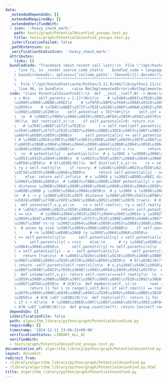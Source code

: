 ```yaml
---
data:
  _extendedDependsOn: []
  _extendedRequiredBy: []
  _extendedVerifiedWith:
  - icon: ':heavy_check_mark:'
    path: tests/graph/PotentialUnionFind_yosupo.test.py
    title: tests/graph/PotentialUnionFind_yosupo.test.py
  _isVerificationFailed: false
  _pathExtension: py
  _verificationStatusIcon: ':heavy_check_mark:'
  attributes:
    links: []
  bundledCode: "Traceback (most recent call last):\n  File \"/opt/hostedtoolcache/Python/3.11.0/x64/lib/python3.11/site-packages/onlinejudge_verify/documentation/build.py\"\
    , line 71, in _render_source_code_stat\n    bundled_code = language.bundle(stat.path,\
    \ basedir=basedir, options={'include_paths': [basedir]}).decode()\n          \
    \         ^^^^^^^^^^^^^^^^^^^^^^^^^^^^^^^^^^^^^^^^^^^^^^^^^^^^^^^^^^^^^^^^^^^^^^^^^^^^^^^^^\n\
    \  File \"/opt/hostedtoolcache/Python/3.11.0/x64/lib/python3.11/site-packages/onlinejudge_verify/languages/python.py\"\
    , line 96, in bundle\n    raise NotImplementedError\nNotImplementedError\n"
  code: "class PotentialUnionFind():\n  def __init__(self,N) -> None:\n    self.N\
    \ = N\n    self.parents = [-1]*(N+1)\n    # \u5404\u8981\u7D20\u306E\u6839\u304B\
    \u3089\u306E\u8DDD\u96E2\n    # \u76F8\u5BFE\u7684\u306A\u91CD\u3055\u3092\u8868\
    \u3059\n    # \u7D4C\u8DEF\u5727\u7E2E\u524D\u306F\u89AA\u30CE\u30FC\u30C9\u3068\
    \u306E\u5DEE\u5206\n    self.potential = [0]*(N+1)\n    self.inf = pow(10,18)\n\
    \  \n  # \u9802\u70B9x\u306E\u6839\u3092\u8FD4\u3059\u95A2\u6570\n  # O(\u03B1\
    (N))\n  def root(self,x):\n    if self.parents[x]<0: return x\n    else:\n   \
    \   # \u7D4C\u8DEF\u5727\u7E2E\n      r = self.root(self.parents[x]) # \u5148\u306B\
    \u7D4C\u8DEF\u5727\u7E2E\u3057\u3066\u30DD\u30C6\u30F3\u30B7\u30E3\u30EB\u3092\
    \u66F4\u65B0\u3059\u308B\n      self.potential[x] += self.potential[self.parents[x]]\
    \ # \u30DD\u30C6\u30F3\u30B7\u30E3\u30EB\u306F\u6839\u307E\u3067\u306E\u5408\u8A08\
    (\u6839\u306B\u3064\u306A\u3044\u3060\u6642\u306B\u3064\u3058\u3064\u307E\u5408\
    \u3046\u3088\u3046\u306B)\n      self.parents[x] = r\n      return self.parents[x]\n\
    \  \n  # potential[y] - potential[x]\n  # y \u304C x \u3088\u308A\u3069\u308C\u3060\
    \u3051\u91CD\u3044\u304B\n  # \u9023\u7D50\u3067\u306A\u3044\u306A\u3089 inf \u3092\
    \u8FD4\u3059\n  # O(\u03B1(N))\n  def dist(self,x,y):\n    rx = self.root(x);\
    \ ry = self.root(y)\n    if rx==ry: # \u540C\u3058\u9023\u7D50\u6210\u5206\u306B\
    \u5C5E\u3059\u308B\u306A\u3089\n      return self.potential[y] - self.potential[x]\n\
    \    else: return self.inf\n\n  # x \u3068 y \u3092\u8DDD\u96E2 distance \u3067\
    \u3064\u306A\u3050\n  # \u6B63\u78BA\u306B\u306F potential[y] = potential[x] +\
    \ distance \u306B\u306A\u308B\u3088\u3046\u306B\u3064\u306A\u3050\n  # x \u306E\
    \u4E0B\u306B y \u3092\u3064\u306A\u3050\n  # y \u306F x \u3088\u308A w \u91CD\u3044\
    \n  # x -> y \u306E\u91CD\u307F distance \u306E\u6709\u5411\u8FBA\n  # \u8FD4\u308A\
    \u5024\u306F\u77DB\u76FE\u304C\u306A\u3051\u308C\u3070 true\n  # O(\u03B1(N))\n\
    \  def union(self,x,y,w):\n    rx = self.root(x); ry = self.root(y)\n    if rx==ry:\
    \ # \u65E2\u306B\u9023\u7D50\u306A\u3089\n      return self.potential[y] - self.potential[x]\
    \ == w\n    # \u3084\u3084\u3053\u3057\u3044\u304C\u3001x-y \u3092\u3064\u306A\
    \u3050\u304C\u3001\u7D4C\u8DEF\u5727\u7E2E\u306E\u90FD\u5408\u3067\u5B9F\u88C5\
    \u3067\u306F rx-ry \u3092\u3064\u306A\u3050\u3053\u3068\u306B\u306A\u308B\n  \
    \  # union by size \u3067\u3064\u306A\u3052\u308B\n    if self.parents[ry] > self.parents[rx]:\n\
    \      # rx \u306E\u4E0B\u306B ry \u3092\u3064\u306A\u3050\n      self.parents[rx]\
    \ += self.parents[ry]\n      self.potential[ry] = self.potential[x] + w - self.potential[y]\n\
    \      self.parents[ry] = rx\n    else:\n      # ry \u306E\u4E0B\u306B rx \u3092\
    \u3064\u306A\u3050\n      self.parents[ry] += self.parents[rx]\n      self.potential[rx]\
    \ = self.potential[y] - w - self.potential[x]\n      self.parents[rx] = ry\n \
    \   return True\n\n  # \u8981\u7D20x\u304C\u5C5E\u3059\u308B\u30B0\u30EB\u30FC\
    \u30D7\u306E\u8981\u7D20\u6570\u3092\u8FD4\u3059\n  # O(\u03B1(N))\n  def size(self,x):\
    \ return -self.parents[self.root(x)]\n\n  # x,y\u304C\u540C\u3058\u30B0\u30EB\u30FC\
    \u30D7\u304B(\u9023\u7D50\u304B)\u3092\u8FD4\u3059\u95A2\u6570\n  # O(\u03B1(N))\n\
    \  def isSame(self,x,y): return self.root(x)==self.root(y)\n  \n  # x\u304C\u5C5E\
    \u3059\u308B\u30B0\u30EB\u30FC\u30D7\u306E\u8981\u7D20\u3092\u30EA\u30B9\u30C8\
    \u3067\u8FD4\u3059\n  # O(N)\n  def members(self, x):\n      root = self.root(x)\n\
    \      return [i for i in range(1,self.N+1) if self.root(i) == root]\n\n  # \u3059\
    \u3079\u3066\u306E\u6839\u306E\u8981\u7D20\u3092\u30EA\u30B9\u30C8\u3067\u8FD4\
    \u3059\n  # O(N \xD7 \u03B1(N))\n  def roots(self): return [i for i, x in enumerate(self.parents)\
    \ if x < 0]\n\n  # \u30B0\u30EB\u30FC\u30D7\u306E\u6570\u3092\u8FD4\u3059\n  #\
    \ O(N \xD7 \u03B1(N))\n  def group_count(self): return len(self.roots())"
  dependsOn: []
  isVerificationFile: false
  path: algorithm_library/python/graph/PotentialUnionFind.py
  requiredBy: []
  timestamp: '2024-12-11 23:06:31+09:00'
  verificationStatus: LIBRARY_ALL_AC
  verifiedWith:
  - tests/graph/PotentialUnionFind_yosupo.test.py
documentation_of: algorithm_library/python/graph/PotentialUnionFind.py
layout: document
redirect_from:
- /library/algorithm_library/python/graph/PotentialUnionFind.py
- /library/algorithm_library/python/graph/PotentialUnionFind.py.html
title: algorithm_library/python/graph/PotentialUnionFind.py
---
```

